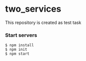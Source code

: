 # two_services


This repository is created as test task

### Start servers 
```
$ npm install
$ npm init
$ npm start
```

